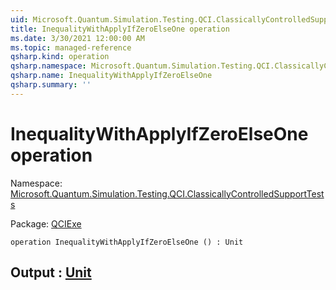 ```yaml
---
uid: Microsoft.Quantum.Simulation.Testing.QCI.ClassicallyControlledSupportTests.InequalityWithApplyIfZeroElseOne
title: InequalityWithApplyIfZeroElseOne operation
ms.date: 3/30/2021 12:00:00 AM
ms.topic: managed-reference
qsharp.kind: operation
qsharp.namespace: Microsoft.Quantum.Simulation.Testing.QCI.ClassicallyControlledSupportTests
qsharp.name: InequalityWithApplyIfZeroElseOne
qsharp.summary: ''
---
```


# InequalityWithApplyIfZeroElseOne operation

Namespace: [Microsoft.Quantum.Simulation.Testing.QCI.ClassicallyControlledSupportTests](xref:Microsoft.Quantum.Simulation.Testing.QCI.ClassicallyControlledSupportTests)

Package: [QCIExe](https://nuget.org/packages/QCIExe)




```qsharp
operation InequalityWithApplyIfZeroElseOne () : Unit
```


## Output : [Unit](xref:microsoft.quantum.lang-ref.unit)

